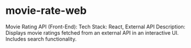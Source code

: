 # movie-rate-web
Movie Rating API (Front-End):  Tech Stack: React, External API Description: Displays movie ratings fetched from an external API in an interactive UI. Includes search functionality.
